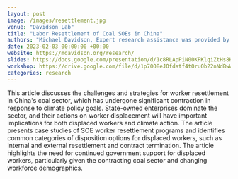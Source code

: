 ```yaml
---
layout: post
image: /images/resettlement.jpg
venue: "Davidson Lab"
title: "Labor Resettlement of Coal SOEs in China"
authors: "Michael Davidson, Expert research assistance was provided by: Kejun Chen, <strong>Zecheng (Justin) Li</strong>, and Yumeng Liu."
date: 2023-02-03 00:00:00 +00:00
website: https://mdavidson.org/research/
slides: https://docs.google.com/presentation/d/1c8RLApPiN00KPKlqiZtHs8Hmzm76PfoM/edit?usp=sharing&ouid=113433783715034268675&rtpof=true&sd=true
workshop: https://drive.google.com/file/d/1p7008eJOfdatf4tOru0b22nNdBwWau3S/view?usp=sharing
categories: research
---
```

This article discusses the challenges and strategies for worker resettlement in China's coal sector, which has undergone significant contraction in response to climate policy goals. State-owned enterprises dominate the sector, and their actions on worker displacement will have important implications for both displaced workers and climate action. The article presents case studies of SOE worker resettlement programs and identifies common categories of disposition options for displaced workers, such as internal and external resettlement and contract termination. The article highlights the need for continued government support for displaced workers, particularly given the contracting coal sector and changing workforce demographics.









